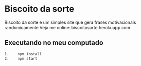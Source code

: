 # Biscoito da sorte

Biscoito da sorte é um simples site que gera frases motivacionais randomicamente
Veja me online: biscoitosorte.herokuapp.com

## Executando no meu computado

```bash
1.    npm install
2.    npm start
```

